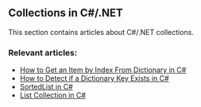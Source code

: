 ## Collections in C#/.NET

This section contains articles about C#/.NET collections.

### Relevant articles:

- [How to Get an Item by Index From Dictionary in C#](https://code-maze.com/csharp-get-item-by-index-from-dictionary/)
- [How to Detect if a Dictionary Key Exists in C#](https://code-maze.com/csharp-detect-dictionary-key-exists/)
- [SortedList in C#](https://code-maze.com/csharp-sortedlist/)
- [List Collection in C#](https://code-maze.com/csharp-list-collection/)
